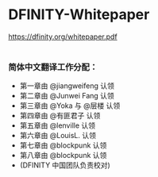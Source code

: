 # DFINITY-Whitepaper

https://dfinity.org/whitepaper.pdf
<br>
<br>
### 简体中文翻译工作分配：
- 第一章由 @jiangweifeng 认领
- 第二章由 @Junwei Fang 认领
- 第三章由 @Yoka 与 @层楼 认领
- 第四章由 @有匪君子 认领
- 第五章由 @lenville 认领
- 第六章由 @LouisL. 认领
- 第七章由 @blockpunk 认领
- 第八章由 @blockpunk 认领
- (DFINITY 中国团队负责校对)
